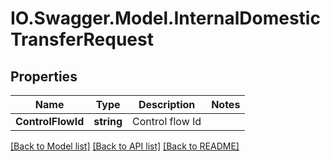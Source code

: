 # IO.Swagger.Model.InternalDomesticTransferRequest
## Properties

Name | Type | Description | Notes
------------ | ------------- | ------------- | -------------
**ControlFlowId** | **string** | Control flow Id | 

[[Back to Model list]](../README.md#documentation-for-models) [[Back to API list]](../README.md#documentation-for-api-endpoints) [[Back to README]](../README.md)

